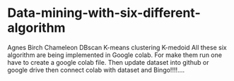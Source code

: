 # Data-mining-with-six-different-algorithm
Agnes 
Birch
Chameleon
DBscan
K-means clustering
K-medoid
All these six algorithm are being implemented in Google colab. For make them run one have to create a google colab file. Then update dataset into github or google drive then connect colab with dataset and Bingo!!!!....
